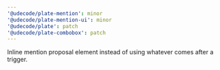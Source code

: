 ```yaml
---
'@udecode/plate-mention': minor
'@udecode/plate-mention-ui': minor
'@udecode/plate': patch
'@udecode/plate-combobox': patch
---
```


Inline mention proposal element instead of using whatever comes after a trigger.
